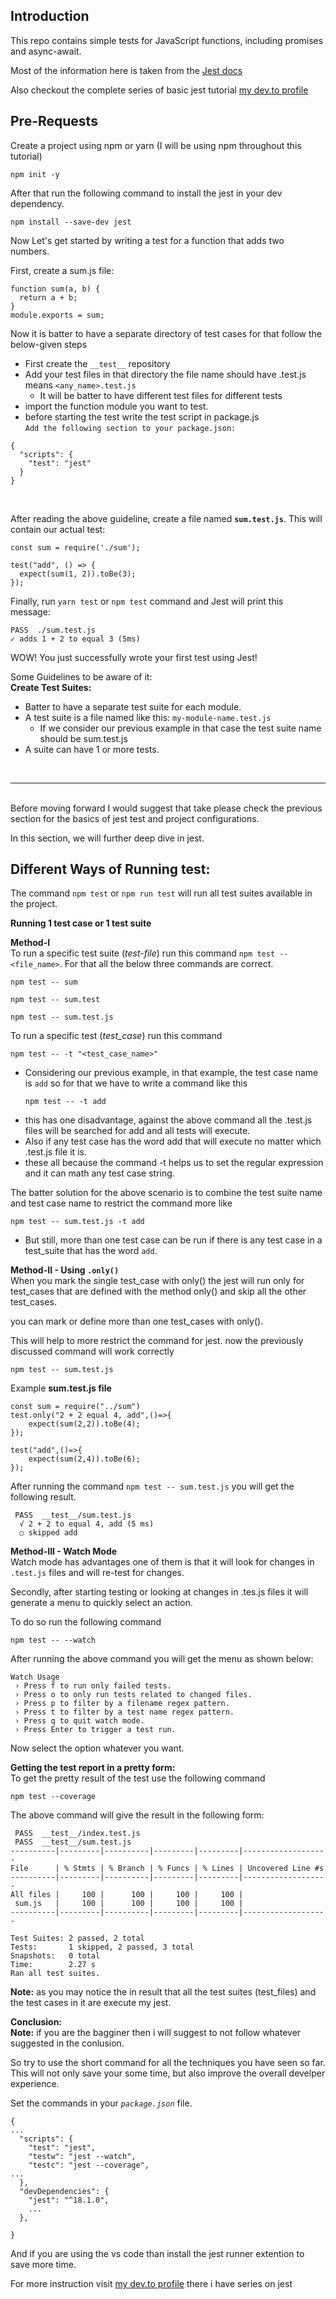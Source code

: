 
## Introduction


This repo contains simple tests for JavaScript functions, including promises and async-await.

Most of the information here is taken from the <a href="https://jestjs.io/docs/">Jest docs</a>

Also checkout the complete series of basic jest tutorial <a href="https://dev.to/abidullah786/">my dev.to profile</a> 

## Pre-Requests

Create a project using npm or yarn (I will be using npm throughout this tutorial)
```
npm init -y
```

After that run the following command to install the jest in your dev dependency.
```
npm install --save-dev jest
```
Now Let's get started by writing a test for a function that adds two numbers. 

First, create a sum.js file:
```
function sum(a, b) {
  return a + b;
}
module.exports = sum;
```

Now it is batter to have a separate directory of test cases for that follow the below-given steps

- First create the `__test__` repository
- Add your test files in that directory the file name should have .test.js means `<any_name>.test.js`
    - It will be batter to have different test files for different tests
- import the function module you want to test.
- before starting the test write the test script in package.js <br>
`Add the following section to your package.json:`
```
{
  "scripts": {
    "test": "jest"
  }
}
```
<br>

After reading the above guideline, create a file named **`sum.test.js`**. 
This will contain our actual test:

```
const sum = require('./sum');

test("add", () => {
  expect(sum(1, 2)).toBe(3);
});
```

Finally, run `yarn test` or `npm test` command and Jest will print this message:
```
PASS  ./sum.test.js
✓ adds 1 + 2 to equal 3 (5ms)
```

WOW! You just successfully wrote your first test using Jest!

Some Guidelines to be aware of it: <br>
**Create Test Suites:**
- Batter to have a separate test suite for each module. 
- A test suite is a file named like this: `my-module-name.test.js`
  - If we consider our previous example in that case the test suite name should be sum.test.js
- A suite can have 1 or more tests.


<br>

--------------------------------------------------------------

<br>
Before moving forward I would suggest that take please check the previous section for the basics of jest test and project configurations.

In this section, we will further deep dive in jest.

## Different Ways of Running test: <br>
The command `npm test` or `npm run test` will run all test suites available in the project. 

**Running 1 test case or 1 test suite**

**Method-I** <br>
To run a specific test suite (_test-file_) run this command `npm test -- <file_name>`. For that all the below three commands are correct.
```
npm test -- sum
```

```
npm test -- sum.test
```

```
npm test -- sum.test.js
```

To run a specific test (_test_case_) run this command 
```
npm test -- -t "<test_case_name>"
```
  - Considering our previous example, in that example, the test case name is `add` so for that we have to write a command like this 
    ```
    npm test -- -t add
    ```
  - this has one disadvantage, against the above command all the .test.js files will be searched for add and all tests will execute.
  - Also if any test case has the word add that will execute no matter which .test.js file it is.
  - these all because the command -t helps us to set the regular expression and it can math any test case string.

The batter solution for the above scenario is to combine the test suite name and test case name to restrict the command more like 
```
npm test -- sum.test.js -t add
```
  - But still, more than one test case can be run if there is any test case in a test_suite that has the word `add`.


**Method-II - Using `.only()`**  <br>
When you mark the single test_case with only() the jest will run only for test_cases that are defined with the method only() and skip all the other test_cases.

you can mark or define more than one test_cases with only().

This will help to more restrict the command for jest. now the previously discussed command will work correctly
```
npm test -- sum.test.js
```
Example
**sum.test.js file**
```
const sum = require("../sum")
test.only("2 + 2 equal 4, add",()=>{
    expect(sum(2,2)).toBe(4);
});

test("add",()=>{
    expect(sum(2,4)).toBe(6);
});
```
After running the command `npm test -- sum.test.js` you will get the following result.
```
 PASS  __test__/sum.test.js
  √ 2 + 2 to equal 4, add (5 ms)
  ○ skipped add
```

**Method-III - Watch Mode**<br>
Watch mode has advantages one of them is that it will look for changes in `.test.js` files and will re-test for changes.

Secondly, after starting testing or looking at changes in .tes.js files it will generate a menu to quickly select an action.

To do so run the following command 
```
npm test -- --watch
```
After running the above command you will get the menu as shown below:
```
Watch Usage
 › Press f to run only failed tests.
 › Press o to only run tests related to changed files.
 › Press p to filter by a filename regex pattern.
 › Press t to filter by a test name regex pattern.
 › Press q to quit watch mode.
 › Press Enter to trigger a test run.
```

Now select the option whatever you want.

**Getting the test report in a pretty form:** <br>
To get the pretty result of the test use the following command
```
npm test --coverage
```
The above command will give the result in the following form:
```
 PASS  __test__/index.test.js
 PASS  __test__/sum.test.js
----------|---------|----------|---------|---------|-------------------
File      | % Stmts | % Branch | % Funcs | % Lines | Uncovered Line #s 
----------|---------|----------|---------|---------|-------------------
All files |     100 |      100 |     100 |     100 |                   
 sum.js   |     100 |      100 |     100 |     100 |                   
----------|---------|----------|---------|---------|-------------------

Test Suites: 2 passed, 2 total
Tests:       1 skipped, 2 passed, 3 total
Snapshots:   0 total
Time:        2.27 s
Ran all test suites.
```
**Note:** as you may notice the in result that all the test suites (test_files) and the test cases in it are execute my jest.


**Conclusion:** <br>
**Note:** if you are the bagginer then i will suggest to not follow whatever suggested in the conlusion.

So try to use the short command for all the techniques you have seen so far. This will not only save your some time, but also improve the overall develper experience. 

Set the commands in your _`package.json`_ file.

```
{
...
  "scripts": {
    "test": "jest",
    "testw": "jest --watch",
    "testc": "jest --coverage",
...
  },
  "devDependencies": {
    "jest": "^18.1.0",
    ...
  },

}
```

And if you are using the vs code than install the jest runner extention to save more time.

For more instruction visit <a href="https://dev.to/abidullah786/">my dev.to profile</a> there i have series on jest 



